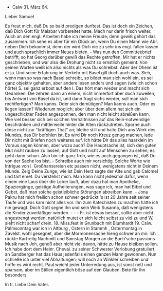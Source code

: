 + Calw 31. März 64.

Lieber Samuel

Es freut mich, daß Du so bald predigen durftest. Das ist doch ein Zeichen, daß Dich Gott für Malabar vorbereitet hatte. Mach nur darin frisch weiter. Auch an den engl. Arbeiten habe ich meine Freude; denn gewiß gehört das zusammen. Ich sehe es aber für ein Glück an, wenn Du einen Mann wie Abr. neben Dich bekommst, denn der wird Dich nie zu sehr ins engl. fallen lassen und auch sprachlich immer Neues bieten. - Was nun den Committeebrief betrifft, so hat Georg <Plebst> darüber gewiß das Rechte getroffen. Mir hat er nichts geschrieben, und war also die Drohung nicht so ernstlich gemeint. Von seinen Worten weiß ich also nichts als was Du schreibst. Aber der Oheim ist er ja. Und seine Erfahrung im Verkehr mit Basel gilt doch auch was. Sieh, wenn man so was nach Basel schreibt, so bildet man sich wohl ein, es sei ganz objektiv gehalten, aber andere lesen anders und sagen (wie ich schon hörte) S. sei ganz erbost auf den I. Das hört man wieder und macht sich Gedanken. Die zehren dann an einem, nicht immerfort aber doch zuweilen, bis Antwort von Basel da ist, und dann fragt sichs wieder, soll man sich rechtfertigen? Man kanns. Oder sich demütigen? Man kanns auch. Oder es liegen lassen? Wiederum möglich; aber über dem allem hat sich ein ungeschickter Faden angesponnen, den man nicht leicht abreißen kann. Wie viel besser sich bei solchen Verhältnissen auf das Rein-notwendige beschränken und mittlerweile hinter die Alten rückzutreten. Sporne auch diese nicht zur "kräftigen That" an; bleibe still und halte Dich ans Werk des Mundes, das Dir befohlen ist. Es wird Dir noch Kreuz genug machen, lade Dir nicht mit Briefen noch weiteres auf. Ich hätte Dir das alles haarklein im Voraus sagen können, aber wozu auch? Die Hauptsache ist, sich den guten Mut nicht rauben zu lassen, auf Gott und nicht auf Menschen zu sehen; es geht dann schon. Also bin ich ganz froh, wie es auch gegangen ist, daß Du von der Sache los bist. - Schreibe auch mir vorsichtig. Solche Worte wie Intrigue von I. Großhansereien etc passen nicht, wenigstens nicht in Deinem Munde. Zeig Deine Zunge, wie ist Dein Herz sagte der Alte und gab Calomel und tart emet. Du verstehst mich. Man kann nicht jedesmal dafür, wenn einem eine Laus über die Leber lauft, aber dazu hat man Apotheke, Spaziergänge, geistige Aufheiterungen, was sage ich, man hat Bibel und Gebet, daß man solche geistleibliche Störungen abtreiben kann. - Jona Pakru hat mich freilich schon schwer gedrückt 's ist 20 Jahre seit seiner Taufe und was kam nicht alles vor. Ihn zum Katechisten zu machen hätte ich nie gewagt. Doch Gott segne ihn und sein Weib Susanna, daß wenigstens die Kinder zuverläßiger werden. - - - Fr. ist etwas besser, sollte aber nicht angestrengt werden, natürlich mutet er sich leicht selbst zu viel zu und W. sieht nicht scharf drein. 18. Miss.fest in Grunbach mit Blumhardt 19. Calw. Palmsonntag war ich in Altburg <Pred>, Ostern in Stammh <Pred>, Ostermontag in Zavelst. <Pred> wohl gesegnet, aber die Mormonensache hieng schwer an mir. Ich rückte Karfreitg Nachmitt und Samstag Morgen an die Bach'sche passions Musik nach Joh, genoß aber nicht viel davon, hätte zu Hause bleiben sollen. Ich habe dort dem Heinr. Cheval. zu seiner Schwester Verlobung gratuliert, an Sandberger hat das Haus jedenfalls einen ganzen Mann gewonnen. 
Nun schließe ich unter viel Abhaltungen; will noch an Winkler schreiben und hoffe es wird recht. Paul weicht jeder Unterredung aus, ist sonst nett und sparsam, aber im Stillen eigentlich böse auf den Glauben. Bete für ihn besonders.

 In tr. Liebe
 Dein Vater.
